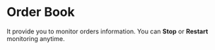 # Order Book
It provide you to monitor orders information.
You can **Stop** or **Restart** monitoring anytime.
